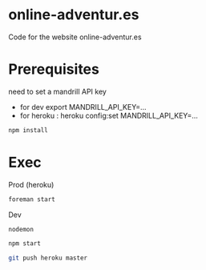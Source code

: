 online-adventur.es
==================

Code for the website online-adventur.es

Prerequisites
=============
need to set a mandrill API key
* for dev export MANDRILL_API_KEY=...
* for heroku : heroku config:set MANDRILL_API_KEY=...

```bash
npm install
```

Exec
====

Prod (heroku)
```bash
foreman start
```

Dev
```bash
nodemon
```

```bash
npm start
```


```bash
git push heroku master
```
